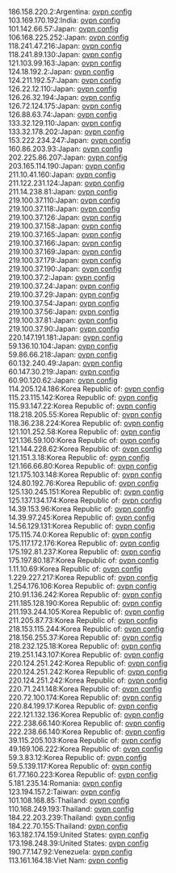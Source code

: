 186.158.220.2:Argentina: [ovpn config](vpn/186_158_220_2.ovpn)  
103.169.170.192:India: [ovpn config](vpn/103_169_170_192.ovpn)  
101.142.66.57:Japan: [ovpn config](vpn/101_142_66_57.ovpn)  
106.168.225.252:Japan: [ovpn config](vpn/106_168_225_252.ovpn)  
118.241.47.216:Japan: [ovpn config](vpn/118_241_47_216.ovpn)  
118.241.89.130:Japan: [ovpn config](vpn/118_241_89_130.ovpn)  
121.103.99.163:Japan: [ovpn config](vpn/121_103_99_163.ovpn)  
124.18.192.2:Japan: [ovpn config](vpn/124_18_192_2.ovpn)  
124.211.192.57:Japan: [ovpn config](vpn/124_211_192_57.ovpn)  
126.22.12.110:Japan: [ovpn config](vpn/126_22_12_110.ovpn)  
126.26.32.194:Japan: [ovpn config](vpn/126_26_32_194.ovpn)  
126.72.124.175:Japan: [ovpn config](vpn/126_72_124_175.ovpn)  
126.88.63.74:Japan: [ovpn config](vpn/126_88_63_74.ovpn)  
133.32.129.110:Japan: [ovpn config](vpn/133_32_129_110.ovpn)  
133.32.178.202:Japan: [ovpn config](vpn/133_32_178_202.ovpn)  
153.222.234.247:Japan: [ovpn config](vpn/153_222_234_247.ovpn)  
160.86.203.93:Japan: [ovpn config](vpn/160_86_203_93.ovpn)  
202.225.86.207:Japan: [ovpn config](vpn/202_225_86_207.ovpn)  
203.165.114.190:Japan: [ovpn config](vpn/203_165_114_190.ovpn)  
211.10.41.160:Japan: [ovpn config](vpn/211_10_41_160.ovpn)  
211.122.231.124:Japan: [ovpn config](vpn/211_122_231_124.ovpn)  
211.14.238.81:Japan: [ovpn config](vpn/211_14_238_81.ovpn)  
219.100.37.110:Japan: [ovpn config](vpn/219_100_37_110.ovpn)  
219.100.37.118:Japan: [ovpn config](vpn/219_100_37_118.ovpn)  
219.100.37.126:Japan: [ovpn config](vpn/219_100_37_126.ovpn)  
219.100.37.158:Japan: [ovpn config](vpn/219_100_37_158.ovpn)  
219.100.37.165:Japan: [ovpn config](vpn/219_100_37_165.ovpn)  
219.100.37.166:Japan: [ovpn config](vpn/219_100_37_166.ovpn)  
219.100.37.169:Japan: [ovpn config](vpn/219_100_37_169.ovpn)  
219.100.37.179:Japan: [ovpn config](vpn/219_100_37_179.ovpn)  
219.100.37.190:Japan: [ovpn config](vpn/219_100_37_190.ovpn)  
219.100.37.2:Japan: [ovpn config](vpn/219_100_37_2.ovpn)  
219.100.37.24:Japan: [ovpn config](vpn/219_100_37_24.ovpn)  
219.100.37.29:Japan: [ovpn config](vpn/219_100_37_29.ovpn)  
219.100.37.54:Japan: [ovpn config](vpn/219_100_37_54.ovpn)  
219.100.37.56:Japan: [ovpn config](vpn/219_100_37_56.ovpn)  
219.100.37.81:Japan: [ovpn config](vpn/219_100_37_81.ovpn)  
219.100.37.90:Japan: [ovpn config](vpn/219_100_37_90.ovpn)  
220.147.191.181:Japan: [ovpn config](vpn/220_147_191_181.ovpn)  
59.136.10.104:Japan: [ovpn config](vpn/59_136_10_104.ovpn)  
59.86.66.218:Japan: [ovpn config](vpn/59_86_66_218.ovpn)  
60.132.240.49:Japan: [ovpn config](vpn/60_132_240_49.ovpn)  
60.147.30.219:Japan: [ovpn config](vpn/60_147_30_219.ovpn)  
60.90.120.62:Japan: [ovpn config](vpn/60_90_120_62.ovpn)  
114.205.124.186:Korea Republic of: [ovpn config](vpn/114_205_124_186.ovpn)  
115.23.115.142:Korea Republic of: [ovpn config](vpn/115_23_115_142.ovpn)  
115.93.147.22:Korea Republic of: [ovpn config](vpn/115_93_147_22.ovpn)  
118.218.205.55:Korea Republic of: [ovpn config](vpn/118_218_205_55.ovpn)  
118.36.238.224:Korea Republic of: [ovpn config](vpn/118_36_238_224.ovpn)  
121.101.252.58:Korea Republic of: [ovpn config](vpn/121_101_252_58.ovpn)  
121.136.59.100:Korea Republic of: [ovpn config](vpn/121_136_59_100.ovpn)  
121.144.228.62:Korea Republic of: [ovpn config](vpn/121_144_228_62.ovpn)  
121.151.3.18:Korea Republic of: [ovpn config](vpn/121_151_3_18.ovpn)  
121.166.66.80:Korea Republic of: [ovpn config](vpn/121_166_66_80.ovpn)  
121.175.103.148:Korea Republic of: [ovpn config](vpn/121_175_103_148.ovpn)  
124.80.192.76:Korea Republic of: [ovpn config](vpn/124_80_192_76.ovpn)  
125.130.245.151:Korea Republic of: [ovpn config](vpn/125_130_245_151.ovpn)  
125.137.134.174:Korea Republic of: [ovpn config](vpn/125_137_134_174.ovpn)  
14.39.153.96:Korea Republic of: [ovpn config](vpn/14_39_153_96.ovpn)  
14.39.97.245:Korea Republic of: [ovpn config](vpn/14_39_97_245.ovpn)  
14.56.129.131:Korea Republic of: [ovpn config](vpn/14_56_129_131.ovpn)  
175.115.74.0:Korea Republic of: [ovpn config](vpn/175_115_74_0.ovpn)  
175.117.172.176:Korea Republic of: [ovpn config](vpn/175_117_172_176.ovpn)  
175.192.81.237:Korea Republic of: [ovpn config](vpn/175_192_81_237.ovpn)  
175.197.80.187:Korea Republic of: [ovpn config](vpn/175_197_80_187.ovpn)  
1.11.10.69:Korea Republic of: [ovpn config](vpn/1_11_10_69.ovpn)  
1.229.227.217:Korea Republic of: [ovpn config](vpn/1_229_227_217.ovpn)  
1.254.176.106:Korea Republic of: [ovpn config](vpn/1_254_176_106.ovpn)  
210.91.136.242:Korea Republic of: [ovpn config](vpn/210_91_136_242.ovpn)  
211.185.128.190:Korea Republic of: [ovpn config](vpn/211_185_128_190.ovpn)  
211.193.244.105:Korea Republic of: [ovpn config](vpn/211_193_244_105.ovpn)  
211.205.87.73:Korea Republic of: [ovpn config](vpn/211_205_87_73.ovpn)  
218.153.115.244:Korea Republic of: [ovpn config](vpn/218_153_115_244.ovpn)  
218.156.255.37:Korea Republic of: [ovpn config](vpn/218_156_255_37.ovpn)  
218.232.125.18:Korea Republic of: [ovpn config](vpn/218_232_125_18.ovpn)  
219.251.143.107:Korea Republic of: [ovpn config](vpn/219_251_143_107.ovpn)  
220.124.251.242:Korea Republic of: [ovpn config](vpn/220_124_251_242.ovpn)  
220.124.251.242:Korea Republic of: [ovpn config](vpn/220_124_251_242.ovpn)  
220.124.251.242:Korea Republic of: [ovpn config](vpn/220_124_251_242.ovpn)  
220.71.241.148:Korea Republic of: [ovpn config](vpn/220_71_241_148.ovpn)  
220.72.100.174:Korea Republic of: [ovpn config](vpn/220_72_100_174.ovpn)  
220.84.199.17:Korea Republic of: [ovpn config](vpn/220_84_199_17.ovpn)  
222.121.132.136:Korea Republic of: [ovpn config](vpn/222_121_132_136.ovpn)  
222.238.66.140:Korea Republic of: [ovpn config](vpn/222_238_66_140.ovpn)  
222.238.66.140:Korea Republic of: [ovpn config](vpn/222_238_66_140.ovpn)  
39.115.205.103:Korea Republic of: [ovpn config](vpn/39_115_205_103.ovpn)  
49.169.106.222:Korea Republic of: [ovpn config](vpn/49_169_106_222.ovpn)  
59.3.83.12:Korea Republic of: [ovpn config](vpn/59_3_83_12.ovpn)  
59.5.139.117:Korea Republic of: [ovpn config](vpn/59_5_139_117.ovpn)  
61.77.160.223:Korea Republic of: [ovpn config](vpn/61_77_160_223.ovpn)  
5.181.235.14:Romania: [ovpn config](vpn/5_181_235_14.ovpn)  
123.194.157.2:Taiwan: [ovpn config](vpn/123_194_157_2.ovpn)  
101.108.168.85:Thailand: [ovpn config](vpn/101_108_168_85.ovpn)  
110.168.249.193:Thailand: [ovpn config](vpn/110_168_249_193.ovpn)  
184.22.203.239:Thailand: [ovpn config](vpn/184_22_203_239.ovpn)  
184.22.70.155:Thailand: [ovpn config](vpn/184_22_70_155.ovpn)  
163.182.174.159:United States: [ovpn config](vpn/163_182_174_159.ovpn)  
173.198.248.39:United States: [ovpn config](vpn/173_198_248_39.ovpn)  
190.77.147.92:Venezuela: [ovpn config](vpn/190_77_147_92.ovpn)  
113.161.164.18:Viet Nam: [ovpn config](vpn/113_161_164_18.ovpn)  
